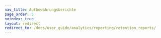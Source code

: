 ```yaml
---
nav_title: Aufbewahrungsberichte
page_order: 5
noindex: true
layout: redirect
redirect_to: /docs/user_guide/analytics/reporting/retention_reports/
---
```



